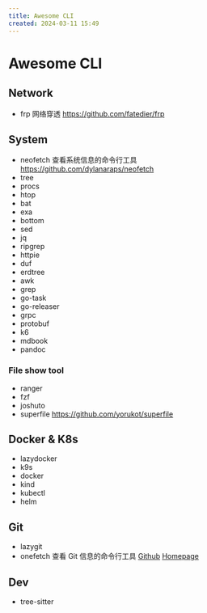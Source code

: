 ```yaml
---
title: Awesome CLI
created: 2024-03-11 15:49
---
```


<!-- markdownlint-disable MD025 -->

# Awesome CLI

## Network

- frp 网络穿透 <https://github.com/fatedier/frp>

## System

- neofetch 查看系统信息的命令行工具 <https://github.com/dylanaraps/neofetch>
- tree
- procs
- htop
- bat
- exa
- bottom
- sed
- jq
- ripgrep
- httpie
- duf
- erdtree
- awk
- grep
- go-task
- go-releaser
- grpc
- protobuf
- k6
- mdbook
- pandoc

### File show tool

- ranger
- fzf
- joshuto
- superfile <https://github.com/yorukot/superfile>

## Docker & K8s

- lazydocker
- k9s
- docker
- kind
- kubectl
- helm

## Git

- lazygit
- onefetch 查看 Git 信息的命令行工具 [Github](https://github.com/o2sh/onefetch) [Homepage](https://onefetch.dev/)

## Dev

- tree-sitter
